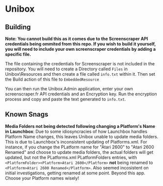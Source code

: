 # Unibox

## Building

**Note: You cannot build this as it comes due to the Screenscraper API credentials being ommited from this repo. If you wish to build it yourself, you will need to include your own screenscraper credentials by adding a specific file.**


The file containing the credentials for Screenscraper is not included in the repository. You will need to create a Directory called `Files` in Unibox\Resources and then create a file called `info.txt` within it. Then set the Build action of this file to `EmbeddedResource`

You can then run the Unibox.Admin application, enter your own screenscraper.fr API credentials and an Encryption key. Run the encryption process and copy and paste the text generated to `info.txt`.

## Known Snags
**Media Folders not being detected following changing a Platform's Name in Launchbox**: Due to some idiosyncracies of how Launchbox handles Platform Name changes, this leaves Unibox unable to update media folders. This is due to Launchbox's inconsistent updating of Platforms.xml. For instance, if you change the PLatform name for "Atari 2600" to "Atari 2600 Renamed" and choose to update media folders, the actual folders will get updated, but not the PLatforms.xml PLatformFolders entries, with `<PlatformFolder><Platform>Atari 2600</Platform>` **not** being renamed to `<Platform>Atari 2600 Renamed</Platform>`. Also seemed incosistent on initial investigations, getting renamed at some point. Beyond this app. Choose your Platform names wisely!

